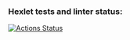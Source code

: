 ### Hexlet tests and linter status:
[![Actions Status](https://github.com/Mariam978/qa-engineer-project-84/workflows/hexlet-check/badge.svg)](https://github.com/Mariam978/qa-engineer-project-84/actions)